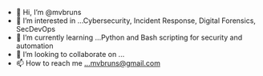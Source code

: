 - 👋 Hi, I’m @mvbruns
- 👀 I’m interested in ...Cybersecurity, Incident Response, Digital Forensics, SecDevOps
- 🌱 I’m currently learning ...Python and Bash scripting for security and automation
- 💞️ I’m looking to collaborate on ...
- 📫 How to reach me ...mvbruns@gmail.com

<!---
mvbruns/mvbruns is a ✨ special ✨ repository because its `README.md` (this file) appears on your GitHub profile.
You can click the Preview link to take a look at your changes.
--->

